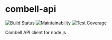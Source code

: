 # combell-api

[![Build Status](https://travis-ci.org/webdevotion/combell-api.svg?branch=master)](https://travis-ci.org/webdevotion/combell-api) [![Maintainability](https://api.codeclimate.com/v1/badges/525726483964f3c5d438/maintainability)](https://codeclimate.com/github/webdevotion/combell-api/maintainability) [![Test Coverage](https://api.codeclimate.com/v1/badges/525726483964f3c5d438/test_coverage)](https://codeclimate.com/github/webdevotion/combell-api/test_coverage)

Combell API client for node.js
